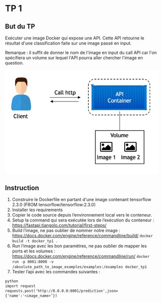 # TP 1

## But du TP 

Exécuter une image Docker qui expose une API. Cette API retourne le résultat d'une classification faite sur une image passé en input.

Remarque : il suffit de donner le nom de l'image en input du call API car l'on spécifiera un volume sur lequel l'API pourra aller chercher l'image en question.

![Alt text](./assets/schema_tp1_docker.png?raw=true "schema TP1")


## Instruction
1. Construire le Dockerfile en partant d'une image contenant tensorflow 2.3.0 (FROM tensorflow/tensorflow:2.3.0)
2. Installer les requirements
3. Copier le code source depuis l’environnement local vers le conteneur.
4. Setup la command qui sera exécutée lors de l’exécution du conteneur : https://fastapi.tiangolo.com/tutorial/first-steps/ 
5. Build l’image, ne pas oublier de nommer notre image : https://docs.docker.com/engine/reference/commandline/build/
    `
    docker build -t docker_tp1 .
    `
6. Run l’image avec les bon paramètres, ne pas oublier de mapper les ports et les volumes : https://docs.docker.com/engine/reference/commandline/run/
    `
    docker run -p 8001:8000 -v /absolute_path_to_image_examples/examples:/examples docker_tp1
    `
7. Tester l’api avec les commandes suivantes :

```
python 
import request
requests.post('http://0.0.0.0:8001/prediction',json={'name':'<image_name>’})
```
